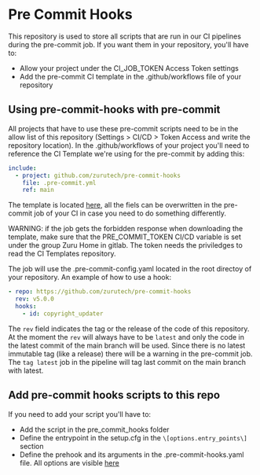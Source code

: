 # Pre Commit Hooks

This repository is used to store all scripts that are run in our CI pipelines during the pre-commit job. If you want them in your repository, you'll have to:

- Allow your project under the CI_JOB_TOKEN Access Token settings
- Add the pre-commit CI template in the .github/workflows file of your repository

## Using pre-commit-hooks with pre-commit

All projects that have to use these pre-commit scripts need to be in the allow list of this repository (Settings > CI/CD > Token Access and write the repository location).
In the .github/workflows of your project you'll need to reference the CI Template we're using for the pre-commit by adding this:

```yaml
include:
  - project: github.com/zurutech/pre-commit-hooks
    file: .pre-commit.yml   
    ref: main
```

The template is located [here](https://github.com/zurutech/pre-commit-hooks.git), all the fiels can be overwritten in the pre-commit job of your CI in case you need to do something differently.

WARNING: if the job gets the forbidden response when downloading the template, make sure that the PRE_COMMIT_TOKEN CI/CD variable is set under the group Zuru Home in gitlab. The token needs the priviledges to read the CI Templates repository.

The job will use the .pre-commit-config.yaml located in the root directoy of your repository. An example of how to use a hook:

```yaml
- repo: https://github.com/zurutech/pre-commit-hooks
  rev: v5.0.0
  hooks:
    - id: copyright_updater
```

The `rev` field indicates the tag or the release of the code of this repository. At the moment the `rev` will always have to be `latest` and only the code in the latest commit of the main branch will be used. Since there is no latest immutable tag (like a release) there will be a warning in the pre-commit job. The ```tag latest``` job in the pipeline will tag last commit on the main branch with latest.

## Add pre-commit hooks scripts to this repo

If you need to add your script you'll have to:

- Add the script in the pre_commit_hooks folder
- Define the entrypoint in the setup.cfg in the `\[options.entry_points\]` section
- Define the prehook and its arguments in the .pre-commit-hooks.yaml file. All options are visible [here](https://pre-commit.com/#new-hooks)
